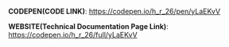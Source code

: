 **CODEPEN(CODE LINK)**: https://codepen.io/h_r_26/pen/yLaEKvV

**WEBSITE(Technical Documentation Page Link)**: https://codepen.io/h_r_26/full/yLaEKvV
